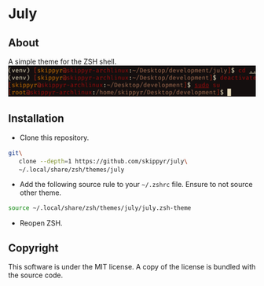 # July
## About
A simple theme for the ZSH shell.
![](preview.png)

## Installation
-	Clone this repository.
```bash
git\
   clone --depth=1 https://github.com/skippyr/july\
   ~/.local/share/zsh/themes/july
```

-	Add the following source rule to your `~/.zshrc` file. Ensure to not source other theme.
```bash
source ~/.local/share/zsh/themes/july/july.zsh-theme
```

-	Reopen ZSH.

## Copyright
This software is under the MIT license. A copy of the license is bundled with the source code.
